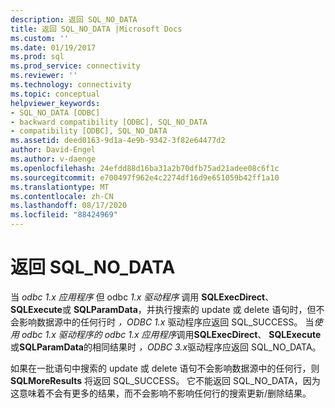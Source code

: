 ```yaml
---
description: 返回 SQL_NO_DATA
title: 返回 SQL_NO_DATA |Microsoft Docs
ms.custom: ''
ms.date: 01/19/2017
ms.prod: sql
ms.prod_service: connectivity
ms.reviewer: ''
ms.technology: connectivity
ms.topic: conceptual
helpviewer_keywords:
- SQL_NO_DATA [ODBC]
- backward compatibility [ODBC], SQL_NO_DATA
- compatibility [ODBC], SQL_NO_DATA
ms.assetid: deed0163-9d1a-4e9b-9342-3f82e64477d2
author: David-Engel
ms.author: v-daenge
ms.openlocfilehash: 24efdd88d16ba31a2b70dfb75ad21adee08c6f1c
ms.sourcegitcommit: e700497f962e4c2274df16d9e651059b42ff1a10
ms.translationtype: MT
ms.contentlocale: zh-CN
ms.lasthandoff: 08/17/2020
ms.locfileid: "88424969"
---
```

# <a name="returning-sql_no_data"></a>返回 SQL_NO_DATA
当 *odbc 1.x 应用程序* 但 odbc *1.x 驱动程序* 调用 **SQLExecDirect**、 **SQLExecute**或 **SQLParamData**，并执行搜索的 update 或 delete 语句时，但不会影响数据源中的任何行时 *，ODBC 1.x* 驱动程序应返回 SQL_SUCCESS。 当*使用 odbc 1.x* *驱动程序的 odbc 1.x 应用程序*调用**SQLExecDirect**、 **SQLExecute**或**SQLParamData**的相同结果时 *，ODBC 3.x*驱动程序应返回 SQL_NO_DATA。  
  
 如果在一批语句中搜索的 update 或 delete 语句不会影响数据源中的任何行，则 **SQLMoreResults** 将返回 SQL_SUCCESS。 它不能返回 SQL_NO_DATA，因为这意味着不会有更多的结果，而不会影响不影响任何行的搜索更新/删除结果。
